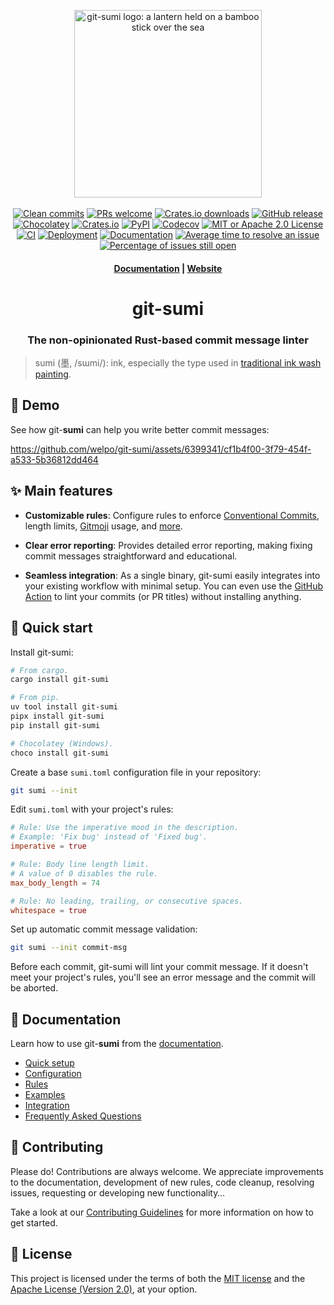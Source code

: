 <p align="center">
    <a href="https://sumi.rs">
        <img src="https://raw.githubusercontent.com/welpo/git-sumi/main/website/static/img/logo.png" width="300" alt="git-sumi logo: a lantern held on a bamboo stick over the sea">
    </a>
    <br><br>
    <a href="https://github.com/welpo/git-sumi">
        <img src="https://img.shields.io/badge/clean_commits-git--sumi-0?style=flat-square&labelColor=202b2d&color=b05275" alt="Clean commits"></a>
    <a href="CONTRIBUTING.md#pull-requests">
        <img src="https://img.shields.io/badge/PRs-welcome-0?style=flat-square&labelColor=202b2d&color=b05275" alt="PRs welcome"></a>
    <a href="https://crates.io/crates/git-sumi">
        <img src="https://img.shields.io/crates/size/git-sumi?style=flat-square&labelColor=202b2d&color=b05275" alt="Crates.io downloads"></a>
    <a href="https://github.com/welpo/git-sumi/releases">
        <img src="https://img.shields.io/github/v/release/welpo/git-sumi?style=flat-square&labelColor=202b2d&color=b05275" alt="GitHub release"></a>
    <a href="https://chocolatey.org/packages/git-sumi">
        <img src="https://img.shields.io/chocolatey/v/git-sumi?style=flat-square&labelColor=202b2d&color=b05275" alt="Chocolatey"></a>
    <a href="https://crates.io/crates/git-sumi">
        <img src="https://img.shields.io/crates/v/git-sumi?style=flat-square&labelColor=202b2d&color=b05275" alt="Crates.io"></a>
    <a href="https://pypi.org/project/git-sumi">
        <img src="https://img.shields.io/pypi/v/git-sumi?style=flat-square&labelColor=202b2d&color=b05275" alt="PyPI"></a>
    <a href="https://codecov.io/gh/welpo/git-sumi">
        <img src="https://img.shields.io/codecov/c/gh/welpo/git-sumi?style=flat-square&labelColor=202b2d&color=b05275" alt="Codecov"></a>
    <a href="#-license">
        <img src="https://img.shields.io/badge/license-MIT%20or%20Apache%202.0-0?style=flat-square&labelColor=202b2d&color=b05275" alt="MIT or Apache 2.0 License"></a>
    <a href="https://github.com/welpo/git-sumi/actions/workflows/ci.yml">
        <img src="https://img.shields.io/github/actions/workflow/status/welpo/git-sumi/ci.yml?style=flat-square&labelColor=202b2d" alt="CI"></a>
    <a href="https://github.com/welpo/git-sumi/actions/workflows/release.yml">
        <img src="https://img.shields.io/github/actions/workflow/status/welpo/git-sumi/release.yml?style=flat-square&labelColor=202b2d&label=deploy" alt="Deployment"></a>
    <a href="https://sumi.rs/docs">
        <img src="https://img.shields.io/website?url=https%3A%2F%2Fsumi.rs&style=flat-square&label=docs&labelColor=202b2d" alt="Documentation"></a>
    <a href="http://isitmaintained.com/project/welpo/git-sumi">
        <img src="http://isitmaintained.com/badge/resolution/welpo/git-sumi.svg" alt="Average time to resolve an issue"></a>
    <a href="http://isitmaintained.com/project/welpo/git-sumi">
        <img src="http://isitmaintained.com/badge/open/welpo/git-sumi.svg" alt="Percentage of issues still open"></a>
</p>

<h4 align="center">
  <a href="https://sumi.rs/docs">Documentation</a> |
  <a href="https://sumi.rs">Website</a>
</h4>

<h1 align="center">git-sumi</h1>

<h3 align="center">The non-opinionated Rust-based commit message linter</h3>

> sumi (墨, /<span title="/s/: 's' in 'sigh'">s</span><span title="/ɯ/: like 'u' in 'flute', but unrounded">ɯ</span><span title="/m/: 'm' in 'my'">m</span><span title="/i/: 'i' in 'fleece'">i</span>/): ink, especially the type used in [traditional ink wash painting](https://en.wikipedia.org/wiki/Ink_wash_painting).

## 🎥 Demo

See how git-**sumi** can help you write better commit messages:

https://github.com/welpo/git-sumi/assets/6399341/cf1b4f00-3f79-454f-a533-5b36812dd464

## ✨ Main features

- **Customizable rules**: Configure rules to enforce [Conventional Commits](https://www.conventionalcommits.org/), length limits, [Gitmoji](https://gitmoji.dev/) usage, and [more](https://sumi.rs/docs/rules).

- **Clear error reporting**: Provides detailed error reporting, making fixing commit messages straightforward and educational.

- **Seamless integration**: As a single binary, git-sumi easily integrates into your existing workflow with minimal setup. You can even use the [GitHub Action](https://github.com/welpo/git-sumi-action) to lint your commits (or PR titles) without installing anything.

## 🚀 Quick start

Install git-sumi:

```bash
# From cargo.
cargo install git-sumi

# From pip.
uv tool install git-sumi
pipx install git-sumi
pip install git-sumi

# Chocolatey (Windows).
choco install git-sumi
```

Create a base `sumi.toml` configuration file in your repository:

```bash
git sumi --init
```

Edit `sumi.toml` with your project's rules:

```toml
# Rule: Use the imperative mood in the description.
# Example: 'Fix bug' instead of 'Fixed bug'.
imperative = true

# Rule: Body line length limit.
# A value of 0 disables the rule.
max_body_length = 74

# Rule: No leading, trailing, or consecutive spaces.
whitespace = true
```


Set up automatic commit message validation:

```bash
git sumi --init commit-msg
```

Before each commit, git-sumi will lint your commit message. If it doesn't meet your project's rules, you'll see an error message and the commit will be aborted.

## 📝 Documentation

Learn how to use git-**sumi** from the [documentation](https://sumi.rs/docs).

- [Quick setup](https://sumi.rs/docs/#quickstart)
- [Configuration](https://sumi.rs/docs/configuration)
- [Rules](https://sumi.rs/docs/rules)
- [Examples](https://sumi.rs/docs/examples)
- [Integration](https://sumi.rs/docs/integration)
- [Frequently Asked Questions](https://sumi.rs/docs/faq)

## 👥 Contributing

Please do! Contributions are always welcome. We appreciate improvements to the documentation, development of new rules, code cleanup, resolving issues, requesting or developing new functionality…

Take a look at our [Contributing Guidelines](/CONTRIBUTING.md) for more information on how to get started.

## 📄 License

This project is licensed under the terms of both the [MIT license](/LICENSE-MIT) and the [Apache License (Version 2.0)](/LICENSE-APACHE), at your option.
